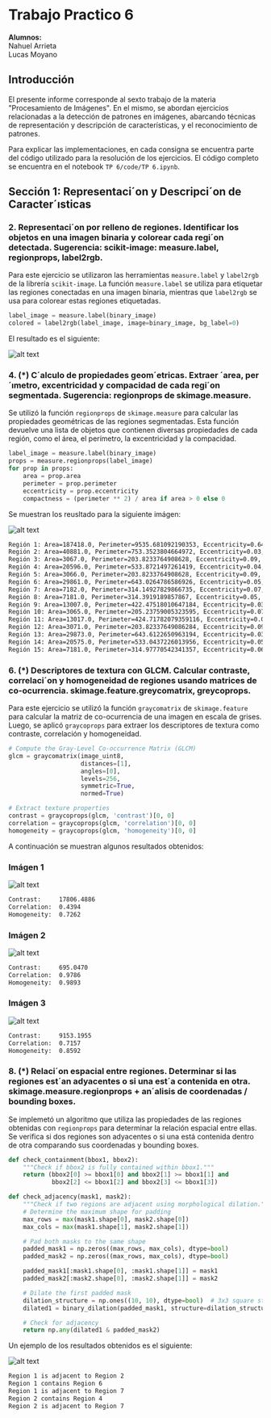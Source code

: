 # Trabajo Practico 6
**Alumnos:**  
Nahuel Arrieta  
Lucas Moyano

## Introducción
El presente informe corresponde al sexto trabajo de la materia "Procesamiento de Imágenes". En el mismo, se abordan ejercicios relacionadas a la detección de patrones en imágenes, abarcando técnicas de representación y descripción de características, y el reconocimiento de patrones.

Para explicar las implementaciones, en cada consigna se encuentra parte del código utilizado para la resolución de los ejercicios. El código completo se encuentra en el notebook `TP 6/code/TP 6.ipynb`.

## Sección 1: Representaci´on y Descripci´on de Caracter´ısticas

### 2. Representaci´on por relleno de regiones. Identificar los objetos en una imagen binaria y colorear cada regi´on detectada. Sugerencia: scikit-image: measure.label, regionprops, label2rgb.

Para este ejercicio se utilizaron las herramientas `measure.label` y `label2rgb` de la librería `scikit-image`. La función `measure.label` se utiliza para etiquetar las regiones conectadas en una imagen binaria, mientras que `label2rgb` se usa para colorear estas regiones etiquetadas.

```python
label_image = measure.label(binary_image)
colored = label2rgb(label_image, image=binary_image, bg_label=0)
```

El resultado es el siguiente:

![alt text](images/regions.png)

### 4. (*) C´alculo de propiedades geom´etricas. Extraer ´area, per´ımetro, excentricidad y compacidad de cada regi´on segmentada. Sugerencia: regionprops de skimage.measure.

Se utilizó la función `regionprops` de `skimage.measure` para calcular las propiedades geométricas de las regiones segmentadas. Esta función devuelve una lista de objetos que contienen diversas propiedades de cada región, como el área, el perímetro, la excentricidad y la compacidad.

```python
label_image = measure.label(binary_image)
props = measure.regionprops(label_image)
for prop in props:
    area = prop.area
    perimeter = prop.perimeter
    eccentricity = prop.eccentricity
    compactness = (perimeter ** 2) / area if area > 0 else 0    
```

Se muestran los reusltado para la siguiente imágen:

![alt text](images/circles.png)

```bash
Región 1: Area=187418.0, Perimeter=9535.681092190353, Eccentricity=0.64, Compactness=485.17
Región 2: Area=40881.0, Perimeter=753.3523804664972, Eccentricity=0.03, Compactness=13.88
Región 3: Area=3067.0, Perimeter=203.8233764908628, Eccentricity=0.09, Compactness=13.55
Región 4: Area=20596.0, Perimeter=533.8721497261419, Eccentricity=0.04, Compactness=13.84
Región 5: Area=3066.0, Perimeter=203.8233764908628, Eccentricity=0.09, Compactness=13.55
Región 6: Area=29861.0, Perimeter=643.0264786586926, Eccentricity=0.05, Compactness=13.85
Región 7: Area=7182.0, Perimeter=314.14927829866735, Eccentricity=0.07, Compactness=13.74
Región 8: Area=7181.0, Perimeter=314.3919189857867, Eccentricity=0.05, Compactness=13.76
Región 9: Area=13007.0, Perimeter=422.47518010647184, Eccentricity=0.03, Compactness=13.72
Región 10: Area=3065.0, Perimeter=205.23759005323595, Eccentricity=0.07, Compactness=13.74
Región 11: Area=13017.0, Perimeter=424.71782079359116, Eccentricity=0.04, Compactness=13.86
Región 12: Area=3071.0, Perimeter=203.82337649086284, Eccentricity=0.09, Compactness=13.53
Región 13: Area=29873.0, Perimeter=643.6122650963194, Eccentricity=0.03, Compactness=13.87
Región 14: Area=20575.0, Perimeter=533.0437226013956, Eccentricity=0.05, Compactness=13.81
Región 15: Area=7181.0, Perimeter=314.97770542341357, Eccentricity=0.06, Compactness=13.82
```


### 6. (*) Descriptores de textura con GLCM. Calcular contraste, correlaci´on y homogeneidad de regiones usando matrices de co-ocurrencia. skimage.feature.greycomatrix, greycoprops.

Para este ejercicio se utilizó la función `graycomatrix` de `skimage.feature` para calcular la matriz de co-ocurrencia de una imagen en escala de grises. Luego, se aplicó `graycoprops` para extraer los descriptores de textura como contraste, correlación y homogeneidad.

```python
# Compute the Gray-Level Co-occurrence Matrix (GLCM)
glcm = graycomatrix(image_uint8, 
                    distances=[1], 
                    angles=[0], 
                    levels=256,
                    symmetric=True, 
                    normed=True)

# Extract texture properties
contrast = graycoprops(glcm, 'contrast')[0, 0]
correlation = graycoprops(glcm, 'correlation')[0, 0]
homogeneity = graycoprops(glcm, 'homogeneity')[0, 0]
```

A continuación se muestran algunos resultados obtenidos:

### Imágen 1

![alt text](images/wood.png)

```bash
Contrast:     17806.4886
Correlation:  0.4394
Homogeneity:  0.7262
```

### Imágen 2
![alt text](images/sky.png)
    
```bash 
Contrast:     695.0470
Correlation:  0.9786
Homogeneity:  0.9893
```

### Imágen 3
![alt text](images/colors.png)

```bash
Contrast:     9153.1955
Correlation:  0.7157
Homogeneity:  0.8592
```

### 8. (*) Relaci´on espacial entre regiones. Determinar si las regiones est´an adyacentes o si una est´a contenida en otra. skimage.measure.regionprops + an´alisis de coordenadas / bounding boxes.

Se implemetó un algoritmo que utiliza las propiedades de las regiones obtenidas con `regionprops` para determinar la relación espacial entre ellas. Se verifica si dos regiones son adyacentes o si una está contenida dentro de otra comparando sus coordenadas y bounding boxes.

```python
def check_containment(bbox1, bbox2):
    """Check if bbox2 is fully contained within bbox1."""
    return (bbox2[0] >= bbox1[0] and bbox2[1] >= bbox1[1] and
            bbox2[2] <= bbox1[2] and bbox2[3] <= bbox1[3])

def check_adjacency(mask1, mask2):
    """Check if two regions are adjacent using morphological dilation."""
    # Determine the maximum shape for padding
    max_rows = max(mask1.shape[0], mask2.shape[0])
    max_cols = max(mask1.shape[1], mask2.shape[1])

    # Pad both masks to the same shape
    padded_mask1 = np.zeros((max_rows, max_cols), dtype=bool)
    padded_mask2 = np.zeros((max_rows, max_cols), dtype=bool)

    padded_mask1[:mask1.shape[0], :mask1.shape[1]] = mask1
    padded_mask2[:mask2.shape[0], :mask2.shape[1]] = mask2

    # Dilate the first padded mask
    dilation_structure = np.ones((10, 10), dtype=bool)  # 3x3 square structuring element
    dilated1 = binary_dilation(padded_mask1, structure=dilation_structure)

    # Check for adjacency
    return np.any(dilated1 & padded_mask2)
```

Un ejemplo de los resultados obtenidos es el siguiente:

![alt text](images/triangles.png)

```bash
Region 1 is adjacent to Region 2
Region 1 contains Region 6
Region 1 is adjacent to Region 7
Region 2 contains Region 4
Region 2 is adjacent to Region 7
```
